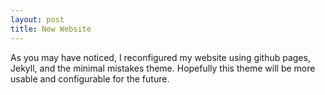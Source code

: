 ```yaml
---
layout: post
title: New Website
---
```


As you may have noticed, I reconfigured my website using github pages, Jekyll, and the minimal mistakes theme. Hopefully this theme will be more usable and configurable for the future.